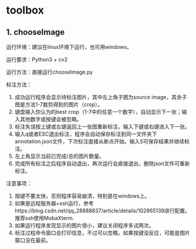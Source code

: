 # toolbox
## 1. chooseImage
运行环境：建议在linux环境下运行，也可用windows。

运行要求：Python3 + cv2

运行方法：直接运行chooseImage.py

标注方法：
1. 成功运行程序会显示待标注图片，其中左上角子图为source image，其余子图是方法1-7裁剪得到的图片（crop）。
2. 键盘输入你认为的best crop（1-7中的任意一个数字），自动显示下一张；输入其他数字或按键会被忽略。
3. 标注失误按上键或左键返回上一张图重新标注，输入下键或右键进入下一张。
4. 输入q或者ESC退出标注，程序会自动保存标注到同一文件夹下annotation.json文件，下次标注直接从断点开始。输入S可保存结果并继续标注。
5. 左上角显示当前已完成/总的图片数量。
6. 完成所有标注之后程序自动退出，再次运行会直接退出，删除json文件可重新标注。

注意事项：
1. 按键不要太快，否则程序容易崩溃，特别是在windows上。
1. 如果是远程服务器+ssh运行，参考https://blog.csdn.net/qq_28888837/article/details/102865139进行配置。推荐ssh使用MobaXterm.
2. 如果运行程序发现显示的图片很小，建议关闭程序多试两次。
3. 标注过程命令窗口会打印信息，不过可以忽略。如果按键没反应，可能是图片窗口没在最前。
